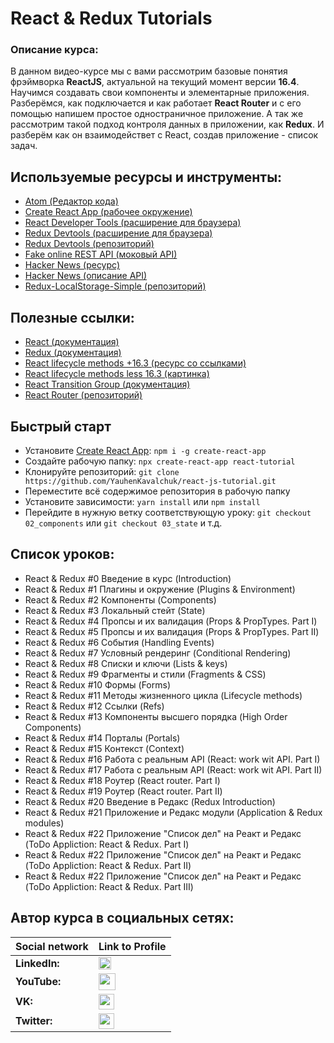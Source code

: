 

#  React & Redux Tutorials

### Описание курса:
В данном видео-курсе мы с вами рассмотрим базовые понятия фрэймворка **ReactJS**, актуальной на текущий момент версии **16.4**. Научимся создавать свои компоненты и элементарные приложения. Разберёмся, как подключается и как работает **React Router** и с его помощью напишем простое одностраничное приложение. А так же рассмотрим такой подход контроля данных в приложении, как **Redux**. И разберём как он взаимодействет с React, создав приложение - список задач.

## Используемые ресурсы и инструменты:
- [Atom (Редактор кода)](https://atom.io/)
- [Create React App (рабочее окружение)](https://github.com/facebook/create-react-app)
- [React Developer Tools (расширение для браузера)](https://chrome.google.com/webstore/detail/react-developer-tools/fmkadmapgofadopljbjfkapdkoienihi?hl=ru)
- [Redux Devtools (расширение для браузера)](https://chrome.google.com/webstore/detail/redux-devtools/lmhkpmbekcpmknklioeibfkpmmfibljd?hl=ru)
- [Redux Devtools (репозиторий)](https://github.com/zalmoxisus/redux-devtools-extension)
- [Fake online REST API (моковый API)](https://jsonplaceholder.typicode.com/)
- [Hacker News (ресурс)](https://hn.algolia.com/?query=&sort=byPopularity&prefix&page=0&dateRange=all&type=story)
- [Hacker News (описание API)](https://hn.algolia.com/api)
- [Redux-LocalStorage-Simple (репозиторий)](https://www.npmjs.com/package/redux-localstorage-simple)

## Полезные ссылки:
- [React (документация)](https://reactjs.org/docs/getting-started.html)
- [Redux (документация)](https://redux.js.org/)
- [React lifecycle methods +16.3 (ресурс со ссылками)](http://projects.wojtekmaj.pl/react-lifecycle-methods-diagram/)
- [React lifecycle methods less 16.3 (картинка)](https://webjustify.com/wp-content/uploads/2018/04/component-lifecycle.png)
- [React Transition Group (документация)](https://reactcommunity.org/react-transition-group/)
- [React Router (репозиторий)](https://github.com/ReactTraining/react-router)

## Быстрый старт
- Установите [Create React App](https://github.com/facebook/create-react-app): `npm i -g create-react-app`
- Создайте рабочую папку: `npx create-react-app react-tutorial`
- Клонируйте репозиторий: `git clone https://github.com/YauhenKavalchuk/react-js-tutorial.git`
- Переместите всё содержимое репозитория в рабочую папку
- Установите зависимости: `yarn install` или `npm install`
- Перейдите в нужную ветку соответствующую уроку: `git checkout 02_components` или `git checkout 03_state` и т.д.

## Список уроков:
- React & Redux #0 Введение в курс (Introduction)
- React & Redux #1 Плагины и окружение (Plugins & Environment)
- React & Redux #2 Компоненты (Components)
- React & Redux #3 Локальный стейт (State)
- React & Redux #4 Пропсы и их валидация (Props & PropTypes. Part I)
- React & Redux #5 Пропсы и их валидация (Props & PropTypes. Part II)
- React & Redux #6 События (Handling Events)
- React & Redux #7 Условный рендеринг (Conditional Rendering)
- React & Redux #8 Списки и ключи (Lists & keys)
- React & Redux #9 Фрагменты и стили (Fragments  & CSS)
- React & Redux #10 Формы (Forms)
- React & Redux #11 Методы жизненного цикла (Lifecycle methods)
- React & Redux #12 Ссылки (Refs)
- React & Redux #13 Компоненты высшего порядка (High Order Components)
- React & Redux #14 Порталы (Portals)
- React & Redux #15 Контекст (Context)
- React & Redux #16 Работа с реальным API (React: work wit API. Part I)
- React & Redux #17 Работа с реальным API (React: work wit API. Part II)
- React & Redux #18 Роутер (React router. Part I)
- React & Redux #19 Роутер (React router. Part II)
- React & Redux #20 Введение в Редакс (Redux Introduction)
- React & Redux #21 Приложение и Редакс модули (Application & Redux modules)
- React & Redux #22 Приложение "Список дел" на Реакт и Редакс (ToDo Appliction: React & Redux. Part I)
- React & Redux #22 Приложение "Список дел" на Реакт и Редакс (ToDo Appliction: React & Redux. Part II)
- React & Redux #22 Приложение "Список дел" на Реакт и Редакс (ToDo Appliction: React & Redux. Part III)

## Автор курса в социальных сетях:
Social network | Link to Profile
-----|-----
**LinkedIn:** | [<img src="https://upload.wikimedia.org/wikipedia/commons/thumb/0/01/LinkedIn_Logo.svg/1280px-LinkedIn_Logo.svg.png" height="20" />](http://www.linkedin.com/in/YauhenKavalchuk)
**YouTube:** | [<img src="https://upload.wikimedia.org/wikipedia/commons/thumb/e/e1/Logo_of_YouTube_%282015-2017%29.svg/1280px-Logo_of_YouTube_%282015-2017%29.svg.png" height="27" />](https://youtube.com/c/YauhenKavalchuk)
**VK:** | [<img src="http://pngimg.com/uploads/vkontakte/vkontakte_PNG27.png" height="25" />](http://vk.com/YauhenKavalchuk)
**Twitter:** | [<img src="https://logos-download.com/wp-content/uploads/2016/02/Twitter_logo_bird_transparent_png.png" height="25" />](https://twitter.com/YauhenKavalchuk)
